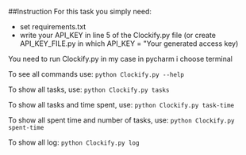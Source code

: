 ##Instruction
For this task you simply need:
- set requirements.txt
- write your API_KEY in line 5 of the Clockify.py file
(or create API_KEY_FILE.py in which API_KEY = "Your generated access key)


You need to run Clockify.py in my case in pycharm i choose terminal


To see all commands use:
```python Clockify.py --help```

To show all tasks, use: 
```python Clockify.py tasks```

To show all tasks and time spent, use: 
```python Clockify.py task-time```

To show  all spent time and number of tasks, use: 
```python Clockify.py spent-time```

To show all log: 
```python Clockify.py log```